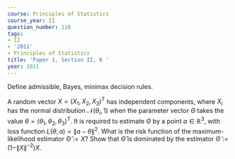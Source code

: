 ```yaml
---
course: Principles of Statistics
course_year: II
question_number: 118
tags:
- II
- '2011'
- Principles of Statistics
title: 'Paper 1, Section II, K '
year: 2011
---
```




Define admissible, Bayes, minimax decision rules.

A random vector $X=\left(X_{1}, X_{2}, X_{3}\right)^{\mathrm{T}}$ has independent components, where $X_{i}$ has the normal distribution $\mathcal{N}\left(\theta_{i}, 1\right)$ when the parameter vector $\Theta$ takes the value $\theta=\left(\theta_{1}, \theta_{2}, \theta_{3}\right)^{\mathrm{T}}$. It is required to estimate $\Theta$ by a point $a \in \mathbb{R}^{3}$, with loss function $L(\theta, a)=\|a-\theta\|^{2}$. What is the risk function of the maximum-likelihood estimator $\widehat{\Theta}:=X ?$ Show that $\widehat{\Theta}$ is dominated by the estimator $\widetilde{\Theta}:=\left(1-\|X\|^{-2}\right) X$.
